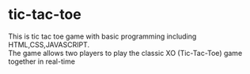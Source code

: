 # tic-tac-toe
This is tic tac toe game with basic programming including HTML,CSS,JAVASCRIPT.
<br>
The game allows two players to play the classic XO (Tic-Tac-Toe) game together in real-time
